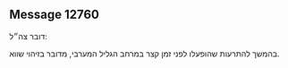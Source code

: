 ## Message 12760

דובר צה״ל:

בהמשך להתרעות שהופעלו לפני זמן קצר במרחב הגליל המערבי, מדובר בזיהוי שווא.

